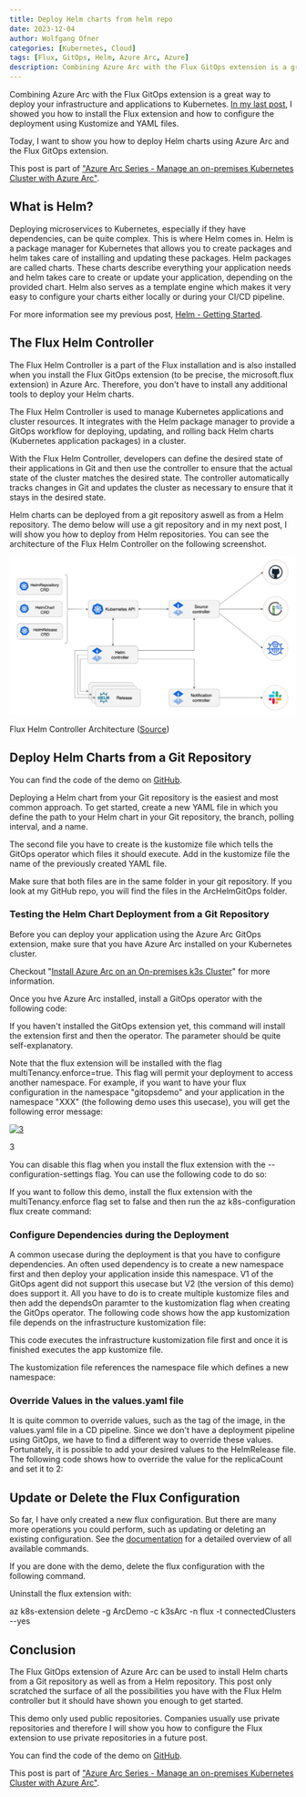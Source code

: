```yaml
---
title: Deploy Helm charts from helm repo
date: 2023-12-04
author: Wolfgang Ofner
categories: [Kubernetes, Cloud]
tags: [Flux, GitOps, Helm, Azure Arc, Azure]
description: Combining Azure Arc with the Flux GitOps extension is a great way to deploy your infrastructure and applications with Helm charts to Kubernetes.
---
```


Combining Azure Arc with the Flux GitOps extension is a great way to deploy your infrastructure and applications to Kubernetes. [In my last post](/secure-application-deployments-azure-arc-flux-gitops), I showed you how to install the Flux extension and how to configure the deployment using Kustomize and YAML files.

Today, I want to show you how to deploy Helm charts using Azure Arc and the Flux GitOps extension.

This post is part of ["Azure Arc Series - Manage an on-premises Kubernetes Cluster with Azure Arc"](/manage-on-premises-kubernetes-with-azure-arc).

## What is Helm?

Deploying microservices to Kubernetes, especially if they have dependencies, can be quite complex. This is where Helm comes in. Helm is a package manager for Kubernetes that allows you to create packages and helm takes care of installing and updating these packages. Helm packages are called charts. These charts describe everything your application needs and helm takes care to create or update your application, depending on the provided chart. Helm also serves as a template engine which makes it very easy to configure your charts either locally or during your CI/CD pipeline.

For more information see my previous post, [Helm - Getting Started](/helm-getting-started).

## The Flux Helm Controller

The Flux Helm Controller is a part of the Flux installation and is also installed when you install the Flux GitOps extension (to be precise, the microsoft.flux extension) in Azure Arc. Therefore, you don't have to install any additional tools to deploy your Helm charts.

The Flux Helm Controller is used to manage Kubernetes applications and cluster resources. It integrates with the Helm package manager to provide a GitOps workflow for deploying, updating, and rolling back Helm charts (Kubernetes application packages) in a cluster.

With the Flux Helm Controller, developers can define the desired state of their applications in Git and then use the controller to ensure that the actual state of the cluster matches the desired state. The controller automatically tracks changes in Git and updates the cluster as necessary to ensure that it stays in the desired state.

Helm charts can be deployed from a git repository aswell as from a Helm repository. The demo below will use a git repository and in my next post, I will show you how to deploy from Helm repositories. You can see the architecture of the Flux Helm Controller on the following screenshot.

<div class="col-12 col-sm-10 aligncenter">
  <a href="/assets/img/posts/2023/06/Flux-Helm-Controller-Architecture.jpg"><img loading="lazy" src="/assets/img/posts/2023/06/Flux-Helm-Controller-Architecture.jpg" alt="Flux Helm Controller Architecture" /></a>
  
  <p>
   Flux Helm Controller Architecture (<a href="https://fluxcd.io/flux/components/helm" target="_blank" rel="noopener noreferrer">Source</a>)
  </p>
</div>

## Deploy Helm Charts from a Git Repository

You can find the code of the demo on <a href="https://github.com/WolfgangOfner/AzureArc" target="_blank" rel="noopener noreferrer">GitHub</a>.

Deploying a Helm chart from your Git repository is the easiest and most common approach. To get started, create a new YAML file in which you define the path to your Helm chart in your Git repository, the branch, polling interval, and a name.

<script src="https://gist.github.com/WolfgangOfner/c38f5fb56e201126b56ceae94ce9e069.js"></script>

The second file you have to create is the kustomize file which tells the GitOps operator which files it should execute. Add in the kustomize file the name of the previously created YAML file.

<script src="https://gist.github.com/WolfgangOfner/7a20ec68184195f6d1d333a21a5cc8c9.js"></script>

Make sure that both files are in the same folder in your git repository. If you look at my GitHub repo, you will find the files in the ArcHelmGitOps folder.

### Testing the Helm Chart Deployment from a Git Repository

Before you can deploy your application using the Azure Arc GitOps extension, make sure that you have Azure Arc installed on your Kubernetes cluster. 

<script src="https://gist.github.com/WolfgangOfner/ae380c941cadbf525751baf148fef436.js"></script>

Checkout "[Install Azure Arc on an On-premises k3s Cluster](/install-azure-arc-on-premises-k3s-cluster)" for more information.

Once you hve Azure Arc installed, install a GitOps operator with the following code:

<script src="https://gist.github.com/WolfgangOfner/1e4254cb3019dce0cb025b960708a6c2.js"></script>

If you haven't installed the GitOps extension yet, this command will install the extension first and then the operator. The parameter should be quite self-explanatory. 



Note that the flux extension will be installed with the flag multiTenancy.enforce=true. This flag will permit your deployment to access another namespace. For example, if you want to have your flux configuration in the namespace "gitopsdemo" and your application in the namespace "XXX" (the following demo uses this usecase), you will get the following error message:

<div class="col-12 col-sm-10 aligncenter">
  <a href="/assets/img/posts/2023/06/3.jpg"><img loading="lazy" src="/assets/img/posts/2023/06/3.jpg" alt="3" /></a>
  
  <p>
   3
  </p>
</div>

You can disable this flag when you install the flux extension with the --configuration-settings flag. You can use the following code to do so:

<script src="https://gist.github.com/WolfgangOfner/cafe3df05d3c92cac5dd67a625b56a82.js"></script>

If you want to follow this demo, install the flux extension with the multiTenancy.enforce flag set to false and then run the az k8s-configuration flux create command:

### Configure Dependencies during the Deployment

A common usecase during the deployment is that you have to configure dependencies. An often used dependency is to create a new namespace first and then deploy your application inside this namespace. V1 of the GitOps agent did not support this usecase but V2 (the version of this demo) does support it. All you have to do is to create multiple kustomize files and then add the dependsOn paramter to the kustomization flag when creating the GitOps operator. The following code shows how the app kustomization file depends on the infrastructure kustomization file:

<script src="https://gist.github.com/WolfgangOfner/be16e7720f2e358d75efa81f82f90d14.js"></script>

This code executes the infrastructure kustomization file first and once it is finished executes the app kustomize file.

The kustomization file references the namespace file which defines a new namespace:

<script src="https://gist.github.com/WolfgangOfner/e7f10990f6a74122fa5dcbe3aa426d73.js"></script>

### Override Values in the values.yaml file

It is quite common to override values, such as the tag of the image, in the values.yaml file in a CD pipeline. Since we don't have a deployment pipeline using GitOps, we have to find a different way to override these values. Fortunately, it is possible to add your desired values to the HelmRelease file. The following code shows how to override the value for the replicaCount and set it to 2:

<script src="https://gist.github.com/WolfgangOfner/d0f3eb51ea65ff223147abc956165315.js"></script>

## Update or Delete the Flux Configuration

So far, I have only created a new flux configuration. But there are many more operations you could perform, such as updating or deleting an existing configuration. See the <a href="https://learn.microsoft.com/en-us/cli/azure/k8s-configuration/flux?view=azure-cli-latest" target="_blank" rel="noopener noreferrer">documentation</a> for a detailed overview of all available commands. 

If you are done with the demo, delete the flux configuration with the following command.

<script src="https://gist.github.com/WolfgangOfner/1c624b1e026e698ab991f1d52c25f9fb.js"></script>

Uninstall the flux extension with:

az k8s-extension delete -g ArcDemo -c k3sArc -n flux -t connectedClusters --yes

## Conclusion

The Flux GitOps extension of Azure Arc can be used to install Helm charts from a Git repository as well as from a Helm repository. This post only scratched the surface of all the possibilities you have with the Flux Helm controller but it should have shown you enough to get started.

This demo only used public repositories. Companies usually use private repositories and therefore I will show you how to configure the Flux extension to use private repositories in a future post.

You can find the code of the demo on <a href="https://github.com/WolfgangOfner/AzureArc" target="_blank" rel="noopener noreferrer">GitHub</a>.

This post is part of ["Azure Arc Series - Manage an on-premises Kubernetes Cluster with Azure Arc"](/manage-on-premises-kubernetes-with-azure-arc).